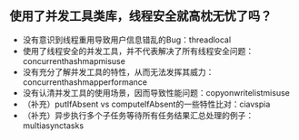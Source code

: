 ## 使用了并发工具类库，线程安全就高枕无忧了吗？
- 没有意识到线程重用导致用户信息错乱的Bug：threadlocal
- 使用了线程安全的并发工具，并不代表解决了所有线程安全问题：concurrenthashmapmisuse
- 没有充分了解并发工具的特性，从而无法发挥其威力：concurrenthashmapperformance
- 没有认清并发工具的使用场景，因而导致性能问题：copyonwritelistmisuse
- （补充）putIfAbsent vs computeIfAbsent的一些特性比对：ciavspia
- （补充）异步执行多个子任务等待所有任务结果汇总处理的例子：multiasynctasks